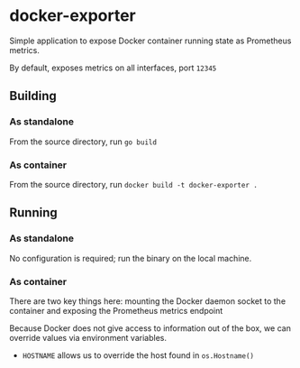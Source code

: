 # docker-exporter

Simple application to expose Docker container running state as Prometheus metrics.

By default, exposes metrics on all interfaces, port `12345`

## Building
### As standalone
From the source directory, run `go build`

### As container 
From the source directory, run `docker build -t docker-exporter .`

## Running
### As standalone
No configuration is required; run the binary on the local machine.

### As container
There are two key things here: mounting the Docker daemon socket to the container and exposing the Prometheus metrics endpoint 

Because Docker does not give access to information out of the box, we can override values via environment variables.

- `HOSTNAME` allows us to override the host found in `os.Hostname()`
